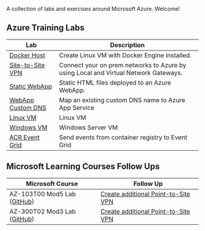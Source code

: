 A collection of labs and exercises around Microsoft Azure. Welcome!

## Azure Training Labs


| Lab                                                   | Description
| ------------------------------------------------------| ------------
| [Docker Host](Docker-Host/Instructions.md)            | Create Linux VM with Docker Engine installed.
| [Site-to-Site VPN](Site-to-Site-VPN/Instructions.md)  | Connect your on prem networks to Azure by using Local and Virtual Network Gateways.
| [Static WebApp](Static-WebApp/Instructions.md)        | Static HTML files deployed to an Azure WebApp.
| [WebApp Custom DNS](WebApp_CustomDNS/Instructions.md) | Map an existing custom DNS name to Azure App Service
| [Linux VM](Linux-VM/Instructions.md)                  | Linux VM
| [Windows VM](Windows-VM/Instructions.md)              | Windows Server VM
| [ACR Event Grid](ACR_EventGrid/Instructions.md)       | Send events from container registry to Event Grid


## Microsoft Learning Courses Follow Ups

| Microsoft Course | Follow Up
| ---------------- | ---------
AZ-103T00 Mod5 Lab ([GitHub](https://github.com/MicrosoftLearning/AZ-103-MicrosoftAzureAdministrator/blob/master/Instructions/Labs/05%20-%20VNet%20Peering%20and%20Service%20Chaining%20(az-100-04).md)) | [Create additional Point-to-Site VPN](FollowUp_Point-to-Site-VPN/FollowUp_AZ-103T00Mod05.md)
AZ-300T02 Mod3 Lab ([GitHub](https://github.com/MicrosoftLearning/AZ-300-MicrosoftAzureArchitectTechnologies/blob/master/Instructions/AZ-300T02_Lab_Mod03_Configuring%20VNet%20peering%20and%20service%20chaining.md)) | [Create additional Point-to-Site VPN](FollowUp_Point-to-Site-VPN/FollowUp_AZ-300T02Mod03.md)

